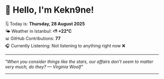 # 👋 Hello, I'm Kekn9ne!

🗓️ Today is: **Thursday, 28 August 2025**  
🌤️ Weather in Istanbul: **⛅️  +22°C**  
📊 GitHub Contributions: **77**  
🎧 Currently Listening: Not listening to anything right now ❌

---

_"When you consider things like the stars, our affairs don't seem to matter very much, do they? — *Virginia Woolf*"_

---
